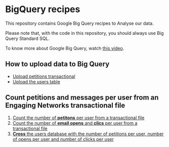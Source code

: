 # BigQuery recipes

This repository contains Google Big Query recipes to Analyse our data.

Please note that, with the code in this repository, you should always use Big Query Standard SQL.

To know more about Google Big Query, watch [this video](https://www.youtube.com/watch?v=eyBK9nj-7AA).

## How to upload data to Big Query

* [Upload petitions transactional](upload-petitions-transactional.md)
* [Upload the users table](upload-users-table.md)

## Count petitions and messages per user from an Engaging Networks transactional file

1. [Count the number of **petitons** per user from a transactional file](count-petitions-per-user-from-transactional.sql)
2. [Count the number of **email opens** and **clics** per user from a transactional file](count-messages-per-user-from-transactional.sql)
3. [**Cross** the users database with the number of petitions per user, number of opens per user and number of clicks per user](cross-signups-opens-clics-with-users.sql)
